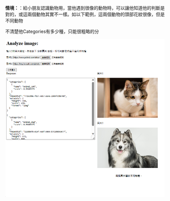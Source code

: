 **情境：**：給小朋友認識動物用，當他遇到很像的動物時，可以讓他知道他的判斷是對的，或這兩個動物其實不一樣。如以下範例，這兩個動物的頭部花紋很像，但是不同動物
      
不清楚他Categories有多少種，只能很粗略的分
     
![範例](https://github.com/40941133S-QAQ/LAT-Repo/blob/main/homework5/homework5-1/範例.png)

